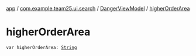 [app](../../index.md) / [com.example.team25.ui.search](../index.md) / [DangerViewModel](index.md) / [higherOrderArea](./higher-order-area.md)

# higherOrderArea

`var higherOrderArea: `[`String`](https://kotlinlang.org/api/latest/jvm/stdlib/kotlin/-string/index.html)
